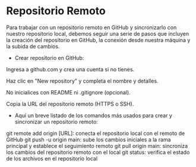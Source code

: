 # Repositorio Remoto

Para trabajar con un repositorio remoto en GitHub y sincronizarlo con nuestro repositorio local, debemos seguir una serie de pasos que incluyen la creación del repositorio en GitHub, la conexión desde nuestra máquina y la subida de cambios.

- Crear repositorio en GitHub:

Ingresa a github.com y crea una cuenta si no tienes.

Haz clic en "New repository" y completa el nombre y detalles.

No inicialices con README ni .gitignore (opcional).

Copia la URL del repositorio remoto (HTTPS o SSH).

- Aquí un breve listado de los comandos más usados para crear y sincronizar un repositorio remoto:

git remote add origin [URL]: conecta el repositorio local con el remoto de GitHub
git push -u origin main: sube los cambios iniciales a la rama principal y establece el seguimiento remoto
git pull origin main: sincroniza los cambios del repositorio remoto con el local
git status: verifica el estado de los archivos en el repositorio local
